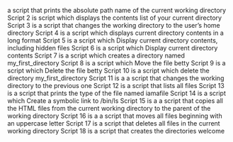 a script that prints the absolute path name of the current working directory
Script 2 is script which displays the contents list of your current directory
Script 3 is a script that changes the working directory to the user’s home directory
Script 4 is a script which displays current directory contents in a long format
Script 5 is a script which Display current directory contents, including hidden files
Script 6 is a script which Display current directory contents
Script 7 is a script which creates a directory named my_first_directory
Script 8 is a script which Move the file betty
Script 9 is a script which Delete the file betty
Script 10 is a script which delete the directory my_first_directory
Script 11 is a a script that changes the working directory to the previous one
Script 12 is a script that lists all files
Script 13 is a script that prints the type of the file named iamafile
Script 14 is a script which Create a symbolic link to /bin/ls
Script 15 is a a script that copies all the HTML files from the current working directory to the parent of the working directory
Script 16 is a a script that moves all files beginning with an uppercase letter
Script 17 is a script that deletes all files in the current working directory
Script 18 is a script that creates the directories welcome
